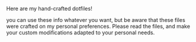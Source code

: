 Here are my hand-crafted dotfiles!

you can use these info whatever you want, but be aware that these files were crafted on my personal preferences. Please read the files, and make your custom modifications adapted to your personal needs.
